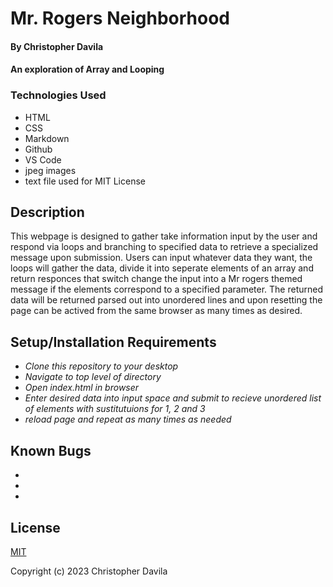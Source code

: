 # Mr. Rogers Neighborhood

####  By Christopher Davila

#### An exploration of Array and Looping

### Technologies Used

* HTML
* CSS
* Markdown
* Github
* VS Code
* jpeg images
* text file used for MIT License

## Description

This webpage is designed to gather take information input by the user and respond via loops and branching to specified data to retrieve a specialized message upon submission.  Users can input whatever data they want, the loops will gather the data, divide it into seperate elements of an array and return responces that switch change the input into a Mr rogers themed message if the elements correspond to a specified parameter.  The returned data will be returned parsed out into unordered lines and upon resetting the page can be actived from the same browser as many times as desired.

## Setup/Installation Requirements

* _Clone this repository to your desktop_
* _Navigate to top level of directory_
* _Open index.html in browser_
* _Enter desired data into input space and submit to recieve unordered list of elements with sustitutuions for 1, 2 and 3_
* _reload page and repeat as many times as needed_

## Known Bugs

* 
* 
* 

## License

[MIT]()

Copyright (c) 2023 Christopher Davila